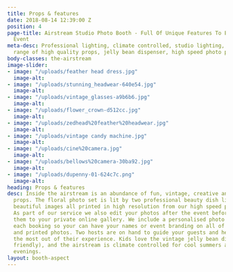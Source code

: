 ```yaml
---
title: Props & features
date: 2018-08-14 12:39:00 Z
position: 4
page-title: Airstream Studio Photo Booth - Full Of Unique Features To Enhance Your
  Event
meta-desc: Professional lighting, climate controlled, studio lighting, an enormous
  range of high quality props, jelly bean dispenser, high speed photo printing.
body-classes: the-airstream
image-slider:
- image: "/uploads/feather head dress.jpg"
  image-alt: 
- image: "/uploads/stunning_headwear-640e54.jpg"
  image-alt: 
- image: "/uploads/vintage_glasses-a9b6b6.jpg"
  image-alt: 
- image: "/uploads/flower_crown-d512cc.jpg"
  image-alt: 
- image: "/uploads/zedhead%20feather%20headwear.jpg"
  image-alt: 
- image: "/uploads/vintage candy machine.jpg"
  image-alt: 
- image: "/uploads/cine%20camera.jpg"
  image-alt: 
- image: "/uploads/bellows%20camera-30ba92.jpg"
  image-alt: 
- image: "/uploads/dupenny-01-624c7c.png"
  image-alt: 
heading: Props & features
desc: Inside the airstream is an abundance of fun, vintage, creative and entertaining
  props. The floral photo set is lit by two professional beauty dish lights that produce
  beautiful images all printed in high resolution from our high speed photo printer.
  As part of our service we also edit your photos after the event before uploading
  them to your private online gallery. We include a personalised photo template with
  each booking so your can have your names or event branding on all of your digital
  and printed photos. Two hosts are on hand to guide your guests and help them get
  the most out of their experience. Kids love the vintage jelly bean dispenser (vegetarian
  friendly), and the airstream is climate controlled for cool summers and warm winter
  evenings.
layout: booth-aspect
---
```


